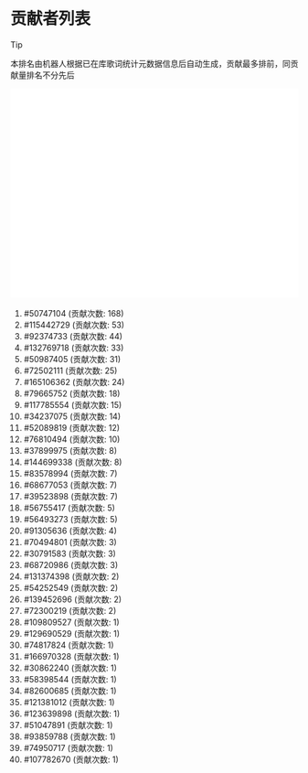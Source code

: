 # 贡献者列表

> [!TIP]
> 本排名由机器人根据已在库歌词统计元数据信息后自动生成，贡献最多排前，同贡献量排名不分先后

![贡献者头像画廊](./CONTRIBUTORS.svg)

1. #50747104 (贡献次数: 168)
2. #115442729 (贡献次数: 53)
3. #92374733 (贡献次数: 44)
4. #132769718 (贡献次数: 33)
5. #50987405 (贡献次数: 31)
6. #72502111 (贡献次数: 25)
7. #165106362 (贡献次数: 24)
8. #79665752 (贡献次数: 18)
9. #117785554 (贡献次数: 15)
10. #34237075 (贡献次数: 14)
11. #52089819 (贡献次数: 12)
12. #76810494 (贡献次数: 10)
13. #37899975 (贡献次数: 8)
14. #144699338 (贡献次数: 8)
15. #83578994 (贡献次数: 7)
16. #68677053 (贡献次数: 7)
17. #39523898 (贡献次数: 7)
18. #56755417 (贡献次数: 5)
19. #56493273 (贡献次数: 5)
20. #91305636 (贡献次数: 4)
21. #70494801 (贡献次数: 3)
22. #30791583 (贡献次数: 3)
23. #68720986 (贡献次数: 3)
24. #131374398 (贡献次数: 2)
25. #54252549 (贡献次数: 2)
26. #139452696 (贡献次数: 2)
27. #72300219 (贡献次数: 2)
28. #109809527 (贡献次数: 1)
29. #129690529 (贡献次数: 1)
30. #74817824 (贡献次数: 1)
31. #166970328 (贡献次数: 1)
32. #30862240 (贡献次数: 1)
33. #58398544 (贡献次数: 1)
34. #82600685 (贡献次数: 1)
35. #121381012 (贡献次数: 1)
36. #123639898 (贡献次数: 1)
37. #51047891 (贡献次数: 1)
38. #93859788 (贡献次数: 1)
39. #74950717 (贡献次数: 1)
40. #107782670 (贡献次数: 1)

